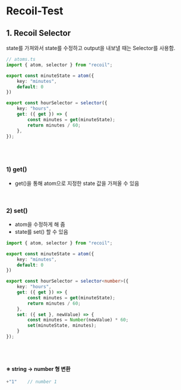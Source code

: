 # Recoil-Test

## 1. Recoil Selector
state를 가져와서 state를 수정하고 output을 내보낼 때는 Selector를 사용함.

```TypeScript
// atoms.ts
import { atom, selector } from "recoil";

export const minuteState = atom({
    key: "minutes",
    default: 0
})

export const hourSelector = selector({
    key: "hours",
    get: ({ get }) => {
        const minutes = get(minuteState);
        return minutes / 60;
    },
});
```

<br><br>


### 1) get()
- get()을 통해 atom으로 지정한 state 값을 가져올 수 있음

<br>

### 2) set()
- atom을 수정하게 해 줌
- state를 set() 할 수 있음

```TypeScript
import { atom, selector } from "recoil";

export const minuteState = atom({
    key: "minutes",
    default: 0
})

export const hourSelector = selector<number>({
    key: "hours",
    get: ({ get }) => {
        const minutes = get(minuteState);
        return minutes / 60;
    },
    set: ({ set }, newValue) => {
        const minutes = Number(newValue) * 60;
        set(minuteState, minutes);
    }
});
```

<br><br>

#### ※ string -> number 형 변환

```TypeScript
+"1"    // number 1
```

